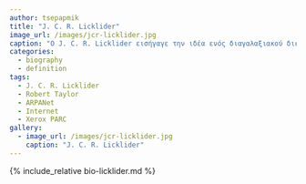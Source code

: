 ```yaml
---
author: tsepapmik
title: "J. C. R. Licklider"
image_url: /images/jcr-licklider.jpg
caption: "O J. C. R. Licklider εισήγαγε την ιδέα ενός διαγαλαξιακού δικτύου"
categories:
  - biography
  - definition
tags:
  - J. C. R. Licklider
  - Robert Taylor
  - ARPANet
  - Internet
  - Xerox PARC
gallery:
  - image_url: /images/jcr-licklider.jpg
    caption: "J. C. R. Licklider"
---
```


{% include_relative bio-licklider.md %}

